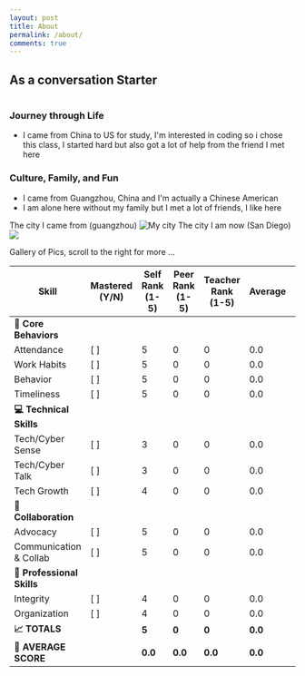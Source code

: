 ```yaml
---
layout: post
title: About
permalink: /about/
comments: true
---
```


## As a conversation Starter

<style>
    /* Style looks pretty compact, 
       - grid-container and grid-item are referenced the code 
    */
    .grid-container {
        display: grid;
        grid-template-columns: repeat(auto-fill, minmax(150px, 1fr)); /* Dynamic columns */
        gap: 10px;
    }
    .grid-item {
        text-align: center;
    }
    .grid-item img {
        width: 100%;
        height: 100px; /* Fixed height for uniformity */
        object-fit: contain; /* Ensure the image fits within the fixed height */
    }
    .grid-item p {
        margin: 5px 0; /* Add some margin for spacing */
    }

    .image-gallery {
        display: flex;
        flex-wrap: nowrap;
        overflow-x: auto;
        gap: 10px;
        }

    .image-gallery img {
        max-height: 150px;
        object-fit: cover;
        border-radius: 5px;
    }
</style>

<!-- This grid_container class is used by CSS styling and the id is used by JavaScript connection -->
<div class="grid-container" id="grid_container">
    <!-- content will be added here by JavaScript -->
</div>

<script>
    // 1. Make a connection to the HTML container defined in the HTML div
    var container = document.getElementById("grid_container"); // This container connects to the HTML div

    // 2. Define a JavaScript object for our http source and our data rows for the Living in the World grid
    var http_source = "https://upload.wikimedia.org/wikipedia/commons/";
    var living_in_the_world = [
        {"flag": "0/01/Flag_of_California.svg", "greeting": "Hey", "description": "California - forever"},
        {"flag": "b/b9/Flag_of_Oregon.svg", "greeting": "Hi", "description": "Oregon - 9 years"},
        {"flag": "b/be/Flag_of_England.svg", "greeting": "Alright mate", "description": "England - 2 years"},
        {"flag": "e/ef/Flag_of_Hawaii.svg", "greeting": "Aloha", "description": "Hawaii - 2 years"},
    ];

    // 3a. Consider how to update style count for size of container
    // The grid-template-columns has been defined as dynamic with auto-fill and minmax

    // 3b. Build grid items inside of our container for each row of data
    for (const location of living_in_the_world) {
        // Create a "div" with "class grid-item" for each row
        var gridItem = document.createElement("div");
        gridItem.className = "grid-item";  // This class name connects the gridItem to the CSS style elements
        // Add "img" HTML tag for the flag
        var img = document.createElement("img");
        img.src = http_source + location.flag; // concatenate the source and flag
        img.alt = location.flag + " Flag"; // add alt text for accessibility

        // Add "p" HTML tag for the description
        var description = document.createElement("p");
        description.textContent = location.description; // extract the description

        // Add "p" HTML tag for the greeting
        var greeting = document.createElement("p");
        greeting.textContent = location.greeting;  // extract the greeting

        // Append img and p HTML tags to the grid item DIV
        gridItem.appendChild(img);
        gridItem.appendChild(description);
        gridItem.appendChild(greeting);

        // Append the grid item DIV to the container DIV
        container.appendChild(gridItem);
    }
</script>

### Journey through Life
- I came from China to US for study, I'm interested in coding so i chose this class, I started hard but also got a lot of help from the friend I met here

### Culture, Family, and Fun

- I came from Guangzhou, China and I'm actually a Chinese American
- I am alone here without my family but I met a lot of friends, I like here

 <comment>The city I came from (guangzhou)<comment>
 <img src="https://content.r9cdn.net/rimg/dimg/87/07/2a86d6b1-city-17708-17ea24f8693.jpg?width=1366&height=768&xhint=1566&yhint=937&crop=true" alt="My city">
 <comment>The city I am now (San Diego)<comment>
 <img src="https://mediaim.expedia.com/destination/9/520f9a5c23b83a8f58f9090ff497c08e.jpg">

<comment>
Gallery of Pics, scroll to the right for more ...
</comment>
<table>
  <thead>
    <tr>
      <th>Skill</th>
      <th>Mastered (Y/N)</th>
      <th>Self Rank (1-5)</th>
      <th>Peer Rank (1-5)</th>
      <th>Teacher Rank (1-5)</th>
      <th>Average</th>
      <th>Notes/Evidence</th>
    </tr>
  </thead>
  <tbody>
    <tr>
      <td><strong>🎯 Core Behaviors</strong></td>
      <td> </td>
      <td> </td>
      <td> </td>
      <td> </td>
      <td> </td>
      <td> </td>
    </tr>
    <tr>
      <td>Attendance</td>
      <td>[ ]</td>
      <td>5</td>
      <td>0</td>
      <td>0</td>
      <td>0.0</td>
      <td> </td>
    </tr>
    <tr>
      <td>Work Habits</td>
      <td>[ ]</td>
      <td>5</td>
      <td>0</td>
      <td>0</td>
      <td>0.0</td>
      <td> </td>
    </tr>
    <tr>
      <td>Behavior</td>
      <td>[ ]</td>
      <td>5</td>
      <td>0</td>
      <td>0</td>
      <td>0.0</td>
      <td> </td>
    </tr>
    <tr>
      <td>Timeliness</td>
      <td>[ ]</td>
      <td>5</td>
      <td>0</td>
      <td>0</td>
      <td>0.0</td>
      <td> </td>
    </tr>
    <tr>
      <td><strong>💻 Technical Skills</strong></td>
      <td> </td>
      <td> </td>
      <td> </td>
      <td> </td>
      <td> </td>
      <td> </td>
    </tr>
    <tr>
      <td>Tech/Cyber Sense</td>
      <td>[ ]</td>
      <td>3</td>
      <td>0</td>
      <td>0</td>
      <td>0.0</td>
      <td> </td>
    </tr>
    <tr>
      <td>Tech/Cyber Talk</td>
      <td>[ ]</td>
      <td>3</td>
      <td>0</td>
      <td>0</td>
      <td>0.0</td>
      <td> </td>
    </tr>
    <tr>
      <td>Tech Growth</td>
      <td>[ ]</td>
      <td>4</td>
      <td>0</td>
      <td>0</td>
      <td>0.0</td>
      <td> </td>
    </tr>
    <tr>
      <td><strong>🤝 Collaboration</strong></td>
      <td> </td>
      <td> </td>
      <td> </td>
      <td> </td>
      <td> </td>
      <td> </td>
    </tr>
    <tr>
      <td>Advocacy</td>
      <td>[ ]</td>
      <td>5</td>
      <td>0</td>
      <td>0</td>
      <td>0.0</td>
      <td> </td>
    </tr>
    <tr>
      <td>Communication &amp; Collab</td>
      <td>[ ]</td>
      <td>5</td>
      <td>0</td>
      <td>0</td>
      <td>0.0</td>
      <td> </td>
    </tr>
    <tr>
      <td><strong>🎨 Professional Skills</strong></td>
      <td> </td>
      <td> </td>
      <td> </td>
      <td> </td>
      <td> </td>
      <td> </td>
    </tr>
    <tr>
      <td>Integrity</td>
      <td>[ ]</td>
      <td>4</td>
      <td>0</td>
      <td>0</td>
      <td>0.0</td>
      <td> </td>
    </tr>
    <tr>
      <td>Organization</td>
      <td>[ ]</td>
      <td>4</td>
      <td>0</td>
      <td>0</td>
      <td>0.0</td>
      <td> </td>
    </tr>
    <tr>
      <td><strong>📈 TOTALS</strong></td>
      <td> </td>
      <td><strong>5</strong></td>
      <td><strong>0</strong></td>
      <td><strong>0</strong></td>
      <td><strong>0.0</strong></td>
      <td> </td>
    </tr>
    <tr>
      <td><strong>🎯 AVERAGE SCORE</strong></td>
      <td> </td>
      <td><strong>0.0</strong></td>
      <td><strong>0.0</strong></td>
      <td><strong>0.0</strong></td>
      <td><strong>0.0</strong></td>
      <td> </td>
    </tr>
  </tbody>
</table>